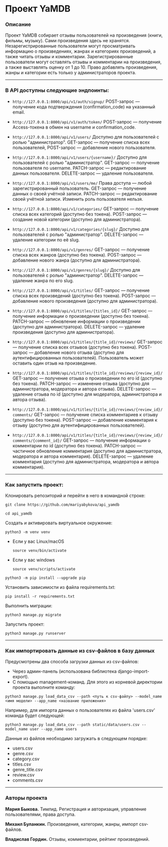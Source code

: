 # Проект YaMDB

### Описание 
Проект YaMDB собирает отзывы пользователей на произведения (книги, фильмы, музыку). Сами произведения здесь не хранятся. Незарегистрированные пользователи могут просматривать информацию о произведениях, жанрах и категориях произведений, а также читать отзывы и комментарии.
Зарегистрированные пользователи могут оставлять отзывы и комментарии на произведения, а также выставлять оценку от 1 до 10. Право добавлять произведения, жанры и категории есть только у администраторов проекта. 

----

### В API доступны следующие эндпоинты:

* ```http://127.0.0.1:8000/api/v1/auth/signup/``` POST-запрос — получение кода подтверждения (confirmation_code) на указанный email.

* ```http://127.0.0.1:8000/api/v1/auth/token/``` POST-запрос — получение Access-токена в обмен на username и confirmation_code.

* ```http://127.0.0.1:8000/api/v1/users/``` Доступно для пользователей с ролью "администратор".
GET-запрос — получение списка всех пользователей, POST-запрос — добавление нового пользователя.

* ```http://127.0.0.1:8000/api/v1/users/{username}/``` Доступно для пользователей с ролью "администратор".
GET-запрос — получение пользователя по username.
PATCH-запрос — редактирование данных пользователя. DELETE-запрос — удаление пользователя.

* ```http://127.0.0.1:8000/api/v1/users/me/``` Права доступа — любой зарегистрированный пользователь.
GET-запрос — получение данных о своей учётной записи. PATCH-запрос — редактирование своей учётной записи.
Изменить роль пользователя нельзя.

* ```http://127.0.0.1:8000/api/v1/categories/``` GET-запрос — получение списка всех категорий (доступно без токена).
POST-запрос — создание новой категории (доступно для администратора).

* ```http://127.0.0.1:8000/api/v1/categories/{slug}/``` Доступно для пользователей с ролью "администратор".
DELETE-запрос — удаление категории по её slug.

* ```http://127.0.0.1:8000/api/v1/genres/``` GET-запрос — получение списка всех жанров (доступно без токена).
POST-запрос — добавление нового жанра (доступно для администратора).

* ```http://127.0.0.1:8000/api/v1/genres/{slug}/``` Доступно для пользователей с ролью "администратор".
DELETE-запрос — удаление жанра по его slug.

* ```http://127.0.0.1:8000/api/v1/titles/``` GET-запрос — получение списка всех произведений (доступно без токена).
POST-запрос — добавление нового произведения (доступно для администратора).

* ```http://127.0.0.1:8000/api/v1/titles/{titles_id}/``` GET-запрос — получение информации о произведении (доступно без токена).
PATCH-запрос — обновление информации о произведении (доступно для администратора).
DELETE-запрос — удаление произведения (доступно для администратора).

* ```http://127.0.0.1:8000/api/v1/titles/{title_id}/reviews/``` GET-запрос — получение списка всех отзывов (доступно без токена).
POST-запрос — добавление нового отзыва (доступно для аутентифицированных пользователей). Пользователь может оставить один отзыв на произведение.

* ```http://127.0.0.1:8000/api/v1/titles/{title_id}/reviews/{review_id}/``` GET-запрос — получение отзыва о произведении по его id (доступно без токена).
PATCH-запрос — изменение отзыва (доступно для администратора, модератора и автора отзыва).
DELETE-запрос — удаление отзыва по id (доступно для модератора, администратора и автора отзыва).

* ```http://127.0.0.1:8000/api/v1/titles/{title_id}/reviews/{review_id}/comments/``` GET-запрос — получение списка комментариев к отзыву (доступно без токена).
POST-запрос — добавление комментария к отзыву (доступно для аутентифицированных пользователей). 

* ```http://127.0.0.1:8000/api/v1/titles/{title_id}/reviews/{review_id}/comments/{comment_id}/``` GET-запрос — получение информации о комментарии по id (доступно без токена).
PATCH-запрос — частичное обновление комментария (доступно для администратора, модератора и автора комментария).
DELETE-запрос — удаление комментария (доступно для администратора, модератора и автора комментария).

----

### Как запустить проект:

Клонировать репозиторий и перейти в него в командной строке:

```
git clone https://github.com/mariyabykova/api_yamdb
```

```
cd api_yamdb
```

Cоздать и активировать виртуальное окружение:

```
python3 -m venv venv
```

* Если у вас Linux/macOS

    ```
    source venv/bin/activate
    ```

* Если у вас windows

    ```
    source venv/scripts/activate
    ```

```
python3 -m pip install --upgrade pip
```

Установить зависимости из файла requirements.txt:

```
pip install -r requirements.txt
```

Выполнить миграции:

```
python3 manage.py migrate
```

Запустить проект:

```
python3 manage.py runserver
```
----

### Как импортировать данные из csv-файлов в базу данных

Предусмотрены два способа загрузки данных из csv-файлов:

* Через админ-панель (использована библиотека django-import-export).
* С помощью management-команд. Для этого из корневой директории проекта выполните команду:

```
python3 manage.py load_data_csv --path <путь к csv-файлу> --model_name <имя модели> --app_name <название приложения>
```

Например, для импорта данных о пользователях из файла 'users.csv' команда будет следующей:

```
python3 manage.py load_data_csv --path static/data/users.csv --model_name user --app_name users
```

Данные из файлов необходимо загружать в следующем порядке:
* users.csv
* genre.csv
* category.csv
* titles.csv
* genre_title.csv
* review.csv
* comments.csv

----

### Авторы проекта

**Мария Быкова.** Тимлид. Регистрация и авторизация, управление пользователями, права доступа.

**Михаил Буланкин.** Произведения, категории, жанры, импорт csv-файлов.

**Владислав Гордин.** Отзывы, комментарии, рейтинг произведений.

